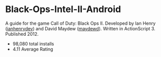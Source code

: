 # Black-Ops-Intel-II-Android
A guide for the game Call of Duty: Black Ops II. Developed by Ian Henry ([ianhenrydev](https://github.com/ianhenrydev "ianhenrydev")) and David Maydew ([maydewd](https://github.com/maydewd "maydewd")). Written in ActionScript 3. Published 2012.
- 98,080 total installs
- 4.11 Average Rating